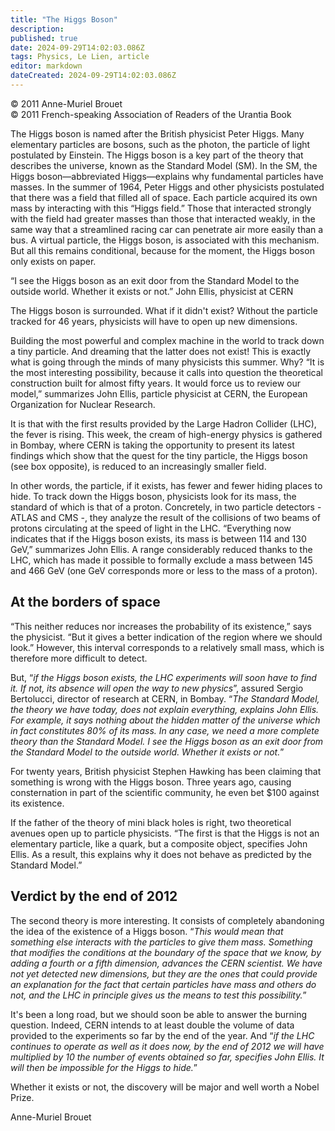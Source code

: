 ```yaml
---
title: "The Higgs Boson"
description: 
published: true
date: 2024-09-29T14:02:03.086Z
tags: Physics, Le Lien, article
editor: markdown
dateCreated: 2024-09-29T14:02:03.086Z
---
```


<p class="v-card v-sheet theme--light grey lighten-3 px-2">© 2011 Anne-Muriel Brouet<br>© 2011 French-speaking Association of Readers of the Urantia Book</p>


The Higgs boson is named after the British physicist Peter Higgs. Many elementary particles are bosons, such as the photon, the particle of light postulated by Einstein. The Higgs boson is a key part of the theory that describes the universe, known as the Standard Model (SM). In the SM, the Higgs boson—abbreviated Higgs—explains why fundamental particles have masses. In the summer of 1964, Peter Higgs and other physicists postulated that there was a field that filled all of space. Each particle acquired its own mass by interacting with this “Higgs field.” Those that interacted strongly with the field had greater masses than those that interacted weakly, in the same way that a streamlined racing car can penetrate air more easily than a bus. A virtual particle, the Higgs boson, is associated with this mechanism. But all this remains conditional, because for the moment, the Higgs boson only exists on paper.

“I see the Higgs boson as an exit door from the Standard Model to the outside world. Whether it exists or not.” John Ellis, physicist at CERN

The Higgs boson is surrounded. What if it didn't exist? Without the particle tracked for 46 years, physicists will have to open up new dimensions.

Building the most powerful and complex machine in the world to track down a tiny particle. And dreaming that the latter does not exist! This is exactly what is going through the minds of many physicists this summer. Why? “It is the most interesting possibility, because it calls into question the theoretical construction built for almost fifty years. It would force us to review our model,” summarizes John Ellis, particle physicist at CERN, the European Organization for Nuclear Research.

It is that with the first results provided by the Large Hadron Collider (LHC), the fever is rising. This week, the cream of high-energy physics is gathered in Bombay, where CERN is taking the opportunity to present its latest findings which show that the quest for the tiny particle, the Higgs boson (see box opposite), is reduced to an increasingly smaller field.

In other words, the particle, if it exists, has fewer and fewer hiding places to hide. To track down the Higgs boson, physicists look for its mass, the standard of which is that of a proton. Concretely, in two particle detectors - ATLAS and CMS -, they analyze the result of the collisions of two beams of protons circulating at the speed of light in the LHC. “Everything now indicates that if the Higgs boson exists, its mass is between 114 and 130 GeV,” summarizes John Ellis. A range considerably reduced thanks to the LHC, which has made it possible to formally exclude a mass between 145 and 466 GeV (one GeV corresponds more or less to the mass of a proton).

## At the borders of space

“This neither reduces nor increases the probability of its existence,” says the physicist. “But it gives a better indication of the region where we should look.” However, this interval corresponds to a relatively small mass, which is therefore more difficult to detect.

But, “_if the Higgs boson exists, the LHC experiments will soon have to find it. If not, its absence will open the way to new physics_”, assured Sergio Bertolucci, director of research at CERN, in Bombay. “_The Standard Model, the theory we have today, does not explain everything, explains John Ellis. For example, it says nothing about the hidden matter of the universe which in fact constitutes 80% of its mass. In any case, we need a more complete theory than the Standard Model. I see the Higgs boson as an exit door from the Standard Model to the outside world. Whether it exists or not._”

For twenty years, British physicist Stephen Hawking has been claiming that something is wrong with the Higgs boson. Three years ago, causing consternation in part of the scientific community, he even bet $100 against its existence.

If the father of the theory of mini black holes is right, two theoretical avenues open up to particle physicists. “The first is that the Higgs is not an elementary particle, like a quark, but a composite object, specifies John Ellis. As a result, this explains why it does not behave as predicted by the Standard Model.”

## Verdict by the end of 2012

The second theory is more interesting. It consists of completely abandoning the idea of the existence of a Higgs boson. “_This would mean that something else interacts with the particles to give them mass. Something that modifies the conditions at the boundary of the space that we know, by adding a fourth or a fifth dimension, advances the CERN scientist. We have not yet detected new dimensions, but they are the ones that could provide an explanation for the fact that certain particles have mass and others do not, and the LHC in principle gives us the means to test this possibility._”

It's been a long road, but we should soon be able to answer the burning question. Indeed, CERN intends to at least double the volume of data provided to the experiments so far by the end of the year. And “_if the LHC continues to operate as well as it does now, by the end of 2012 we will have multiplied by 10 the number of events obtained so far, specifies John Ellis. It will then be impossible for the Higgs to hide._”

Whether it exists or not, the discovery will be major and well worth a Nobel Prize.

Anne-Muriel Brouet

